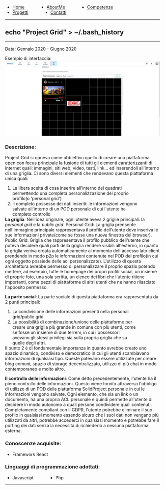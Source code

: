 <!-- css -->

<style>
li {
    float: left;
    margin-right: 15%;
}
ul{
overflow: hidden;
}
img{
    width: 200;
    height: 200;
}
</style>

<ul>
  <li>
    <a  href="/">Home</a>
  </li>
  <li>
    <a  href="/aboutme">AboutMe</a>
  </li>
  <li>
    <a href="/contatti">Competenze</a>
  </li>
  <li>
    <a  href="/progetti">Progetti</a>
  </li>
  <li>
    <a href="/contatti">Contatti</a>
  </li>
</ul>

---

## echo "**Project Grid**" > ~/.bash_history
---
Data: Gennaio 2020 - Giugno 2020 <br>

Esempio di interfaccia:
![projectgrid](./images/projectgrid.jpg)

### Descrizione:
Project Grid si opneva come obbiettivo quello di creare una piattaforma open con focus principale la fusione di tutti gli elementi caratterizzanti di internet quali: immagini, siti web, video, testi, link... ed inserendoli all'interno di una griglia.
Ci sono diversi elementi che rendevano questa piattaforma unica quali:
1. La libera scelta di cosa inserire all'interno dei quadrati permettendo una completa personalizzazione del proprio profilo(o 'personal grid')
2. Il completo possesso dei dati inseriti: le informazioni vengono salvate all'interno di un POD personale di cui l'utente ha completo controllo

**La griglia**: Nell'idea originale, ogni utente aveva 2 griglie principali: la _personal grid_ e la _public grid_.
Personal Grid: La griglia prensente nell'immagine principale rappresentava il profilo dell'utente dove inseriva le sue informazioni private(come se fosse una nuova finestra del browser).
Public Grid: Griglia che rappresentava il profilo pubblico dell'utente che poteva decidere quali parti della griglia rendere visibili all'esterno, in quanto la griglia veniva creata automaticamente al momento dell'accesso lato client prendendo in modo p2p le informazioni contenute nel POD del profilo(in cui ogni oggetto possiede delle acl personalizzate).
L'utilizzo di questa architettura avrebbe permesso di personalizzare il proprio spazio potendo mettere, ad esempio, tutte le homepage dei propri profili social, un insieme di proprie foto, una sola scritta, un elenco dei libri che l'utente ritiene importanti, come pezzi di piattaforme di altri utenti che ne hanno rilasciato l'apposito permesso.

**La parte social**: La parte sociale di questa piattaforma era rappresentata da 2 punti principali:
1. La condivisione delle informazioni presenti nella personal grid/public grid
2. La possibilità di combinazione/unione delle piattaforme per creare una griglia più grande in comune con più utenti, come se fosse un insieme di due terreni, in cui i possessori avevano gli stessi privilegi sia sulla propria griglia che su quelle degli altri.

Il punto 2 è di fondamentale importanza in quanto avrebbe creato uno spazio dinamico, condiviso e democratico in cui gli utenti scambiavano informazioni di qualsiasi tipo. Queste potevano essere utilizzate per creare blog comuni, spazio di storage decentralizzato, utilizzo di più chat in modo contemporaneo e molto altro.

**Il controllo delle informazioni**: Come detto precedentemente, l'utente ha il pieno controllo delle informazioni. Questo viene fornito attraverso l'obbligo di utilizzo di un POD della piattaforma SolidProject personale in cui le informazioni vengono salvate. Ogni elemento, che sia un link o un documento, ha una propria ACL personale e quindi permette all'utente di decidere in modo autonomo a quali persone condividere quali contenuti.
Completamente compliant con il GDPR, l'utente potrebbe eliminare il suo profilo in qualsiasi momento essendo sicuro che i suoi dati non vengano più utilizzati da altri, potrebbe accederci in qualsiasi momento e potrebbe fare il porting dei dati senza la necessità di richiederlo a nessuna piattaforma esterna. 


### Conoscenze acquisite:
  - Framework React

### Linguaggi di programmazione adottati:
  - Javascript
  - Php

---
